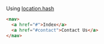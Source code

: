 Using [location.hash](https://developer.mozilla.org/en-US/docs/Web/API/Location/hash)

```html
<nav>
  <a href="#">Index</a>
  <a href="#contact">Contact Us</a>
</nav>
```
